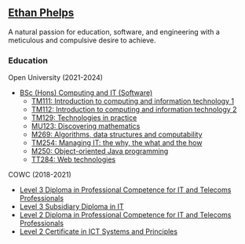 ## [Ethan Phelps](https://felpsey.com)
A natural passion for education, software, and engineering with a meticulous and compulsive desire to achieve.

### Education
Open University (2021-2024)
- [BSc (Hons) Computing and IT (Software)](https://www.open.ac.uk/courses/computing-it/degrees/bsc-computing-it-software-q62-soft)
  - [TM111: Introduction to computing and information technology 1](https://www.open.ac.uk/courses/qualifications/details/tm111)
  - [TM112: Introduction to computing and information technology 2](https://www.open.ac.uk/courses/qualifications/details/tm112)
  - [TM129: Technologies in practice](https://www.open.ac.uk/courses/qualifications/details/tm129)
  - [MU123: Discovering mathematics](https://www.open.ac.uk/courses/qualifications/details/mu123)
  - [M269: Algorithms, data structures and computability](https://www.open.ac.uk/courses/qualifications/details/m269)
  - [TM254: Managing IT: the why, the what and the how](https://www.open.ac.uk/courses/qualifications/details/tm254)
  - [M250: Object-oriented Java programming](https://www.open.ac.uk/courses/qualifications/details/m250)
  - [TT284: Web technologies](https://www.open.ac.uk/courses/qualifications/details/tt284)

COWC (2018-2021)
- [Level 3 Diploma in Professional Competence for IT and Telecoms Professionals](https://qualifications.pearson.com/en/qualifications/btec-international-level-3/it.html#%2Ftab-Diploma)
- [Level 3 Subsidiary Diploma in IT](https://qualifications.pearson.com/en/qualifications/btec-international-level-3/it.html#%2Ftab-SubsidiaryDiploma)
- [Level 2 Diploma in Professional Competence for IT and Telecoms Professionals](https://qualifications.pearson.com/en/qualifications/btec-international-level-2/information-technology.html#%2Ftab-Diploma)
- [Level 2 Certificate in ICT Systems and Principles](https://qualifications.pearson.com/en/qualifications/btec-international-level-2/information-technology.html#%2Ftab-Certificate)
